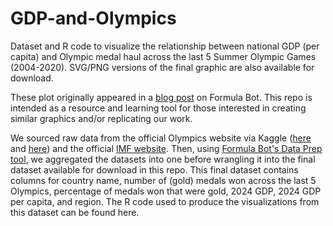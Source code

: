 # GDP-and-Olympics
Dataset and R code to visualize the relationship between national GDP (per capita) and Olympic medal haul across the last 5 Summer Olympic Games (2004-2020). SVG/PNG versions of the final graphic are also available for download. 

These plot originally appeared in a [blog post](https://formulabot.com/blog/olympic-wealth-gdp-country-sport-dominance-correlation) on Formula Bot. This repo is intended as a resource and learning tool for those interested in creating similar graphics and/or replicating our work. 

We sourced raw data from the official Olympics website via Kaggle ([here](https://www.kaggle.com/datasets/samruddhim/olympics-althlete-events-analysis) and [here](https://www.kaggle.com/datasets/arjunprasadsarkhel/2021-olympics-in-tokyo)) and the official [IMF website](https://www.imf.org/external/datamapper/NGDP_RPCH@WEO/OEMDC/ADVEC/WEOWORLD). Then, using [Formula Bot's Data Prep tool](https://formulabot.com/), we aggregated the datasets into one before wrangling it into the final dataset available for download in this repo. This final dataset contains columns for country name, number of (gold) medals won across the last 5 Olympics, percentage of medals won that were gold, 2024 GDP, 2024 GDP per capita, and region. The R code used to produce the visualizations from this dataset can be found here.






